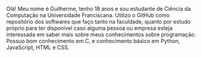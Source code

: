 Olá! Meu nome é Guilherme, tenho 18 anos e sou estudante de Ciência da Computação na Universidade Franciscana.
Utilizo o GitHub como repositório dos softwares que faço tanto na faculdade, quanto por estudo próprio para ter disponível caso alguma pessoa ou empresa esteja interessada em saber mais sobre meus conhecimentos sobre programação.
Possuo bom conhecimento em C, e conhecimento básico em Python, JavaScript, HTML e CSS.
